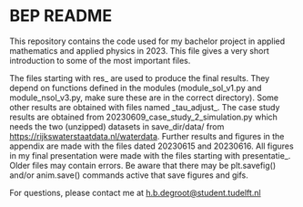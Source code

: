 # BEP README

This repository contains the code used for my bachelor project in applied mathematics and applied physics in 2023. This file gives a very short introduction to some of the most important files.

The files starting with res_ are used to produce the final results. They depend on functions defined in the modules (module_sol_v1.py and module_nsol_v3.py, make sure these are in the correct directory). Some other results are obtained with files named \_tau_adjust\_. The case study results are obtained from 20230609_case_study_2_simulation.py which needs the two (unzipped) datasets in save_dir/data/ from https://rijkswaterstaatdata.nl/waterdata. Further results and figures in the appendix are made with the files dated 20230615 and 20230616. All figures in my final presentation were made with the files starting with presentatie_. Older files may contain errors. Be aware that there may be plt.savefig() and/or anim.save() commands active that save figures and gifs.

For questions, please contact me at h.b.degroot@student.tudelft.nl

